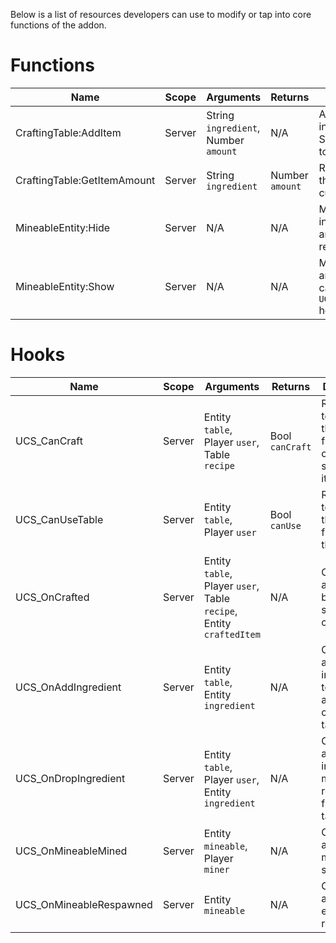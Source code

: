 Below is a list of resources developers can use to modify or tap into core functions of the addon.

# Functions
| Name | Scope | Arguments | Returns | Description |
|------|-------|-----------|---------|-------------|
|CraftingTable:AddItem|Server|String `ingredient`, Number `amount`|N/A|Add the specified ingredient to the table. Set amount as negative to subtract.|
|CraftingTable:GetItemAmount|Server|String `ingredient`|Number `amount`|Returns the number of the specified ingredient currently on the table.|
|MineableEntity:Hide|Server|N/A|N/A|Makes the entity invisible and non-solid, and starts a timer to respawn it.|
|MineableEntity:Show|Server|N/A|N/A|Makes the entity visible and solid again, and calls the `UCS_OnMineableRespawned` hook.|

# Hooks
| Name | Scope | Arguments | Returns | Description |
|------|-------|-----------|---------|-------------|
|UCS_CanCraft|Server|Entity `table`, Player `user`, Table `recipe`|Bool `canCraft`|Return false to prevent the player from crafting the specified item.|
|UCS_CanUseTable|Server|Entity `table`, Player `user`|Bool `canUse`|Return false to prevent the player from using the table.|
|UCS_OnCrafted|Server|Entity `table`, Player `user`, Table `recipe`, Entity `craftedItem`|N/A|Called when an item has been successfully crafted.|
|UCS_OnAddIngredient|Server|Entity `table`, Entity `ingredient`|N/A|Called when a crafting ingredient is touched and added to a crafting table.|
|UCS_OnDropIngredient|Server|Entity `table`, Player `user`, Entity `ingredient`|N/A|Called when a crafting ingredient is manually removed from the table.|
|UCS_OnMineableMined|Server|Entity `mineable`, Player `miner`|N/A|Called when a player mines something.|
|UCS_OnMineableRespawned|Server|Entity `mineable`|N/A|Called when a mined entity is respawned.|

